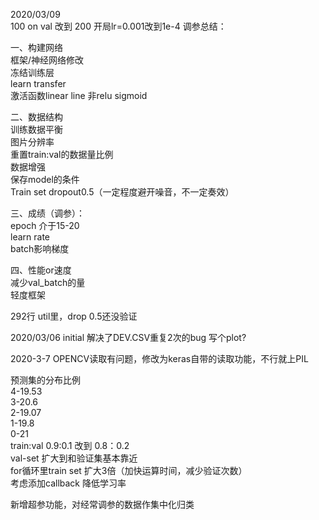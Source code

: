 2020/03/09  
100 on val 改到 200
开局lr=0.001改到1e-4
调参总结：

一、构建网络  
框架/神经网络修改  
冻结训练层  
learn transfer  
激活函数linear line 非relu sigmoid

二、数据结构  
训练数据平衡  
图片分辨率  
重置train:val的数据量比例  
数据增强  
保存model的条件  
Train set dropout0.5（一定程度避开噪音，不一定奏效）  

三、成绩（调参）：  
epoch 介于15-20  
learn rate  
batch影响梯度  

四、性能or速度  
减少val_batch的量  
轻度框架  


292行 util里，drop 0.5还没验证

2020/03/06 initial
解决了DEV.CSV重复2次的bug
写个plot?

2020-3-7
OPENCV读取有问题，修改为keras自带的读取功能，不行就上PIL

预测集的分布比例  
4-19.53  
3-20.6  
2-19.07  
1-19.8  
0-21  
train:val 0.9:0.1 改到 0.8：0.2  
val-set 扩大到和验证集基本靠近  
for循环里train set 扩大3倍（加快运算时间，减少验证次数）  
考虑添加callback 降低学习率  

新增超参功能，对经常调参的数据作集中化归类